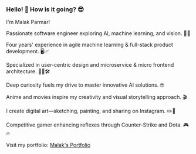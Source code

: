 ### Hello! 👋 How is it going? 😎

I'm Malak Parmar!

Passionate software engineer exploring AI, machine learning, and vision. 🤖💡

Four years' experience in agile machine learning & full-stack product development. 🖥️📈

Specialized in user-centric design and microservice & micro frontend architecture. 👨‍💻🛠️

Deep curiosity fuels my drive to master innovative AI solutions. 🤓

Anime and movies inspire my creativity and visual storytelling approach. 🎬

I create digital art—sketching, painting, and sharing on Instagram. ✏️🎨

Competitive gamer enhancing reflexes through Counter-Strike and Dota. 🎮🔥

Visit my portfolio: [Malak's Portfolio](https://malak29.github.io/)
